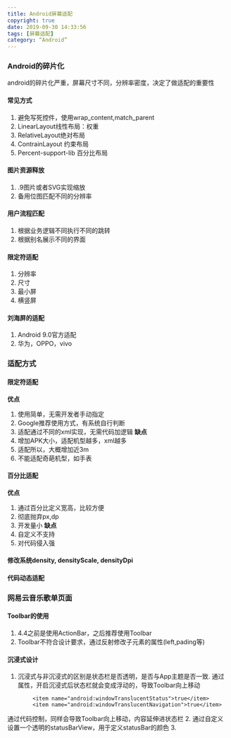 ```yaml
---
title: Android屏幕适配
copyright: true
date: 2019-09-30 14:33:56
tags: [屏幕适配]
category: “Android”
---
```

### Android的碎片化
android的碎片化严重，屏幕尺寸不同，分辨率密度，决定了做适配的重要性
#### 常见方式
1. 避免写死控件，使用wrap_content,match_parent
2. LinearLayout线性布局：权重
3. RelativeLayout绝对布局
4. ContrainLayout 约束布局
5. Percent-support-lib 百分比布局

#### 图片资源释放
1. .9图片或者SVG实现缩放
2. 备用位图匹配不同的分辨率

#### 用户流程匹配
1. 根据业务逻辑不同执行不同的跳转
2. 根据别名展示不同的界面

#### 限定符适配
1. 分辨率
2. 尺寸
3. 最小屏
4. 横竖屏

#### 刘海屏的适配
1. Android 9.0官方适配
2. 华为，OPPO，vivo 

### 适配方式
#### 限定符适配
**优点**
1. 使用简单，无需开发者手动指定
2. Google推荐使用方式，有系统自行判断
3. 适配通过不同的xml实现，无需代码加逻辑
**缺点**
1. 增加APK大小，适配机型越多，xml越多
2. 适配所以，大概增加近3m
3. 不能适配奇葩机型，如手表
#### 百分比适配
**优点**
1. 通过百分比定义宽高，比较方便
2. 彻底抛弃px,dp
3. 开发量小
**缺点**
1. 自定义不支持
2. 对代码侵入强
#### 修改系统density, densityScale, densityDpi 
#### 代码动态适配


### 网易云音乐歌单页面
#### Toolbar的使用
1. 4.4之前是使用ActionBar，之后推荐使用Toolbar
2. Toolbar不符合设计要求，通过反射修改子元素的属性(left,pading等)
#### 沉浸式设计
1. 沉浸式与非沉浸式的区别是状态栏是否透明，是否与App主题是否一致.
通过属性，开启沉浸式后状态栏就会变成浮动的，导致Toolbar向上移动
```
        <item name="android:windowTranslucentStatus">true</item>
        <item name="android:windowTranslucentNavigation">true</item>
```
通过代码控制，同样会导致Toolbar向上移动，内容延伸进状态栏
2. 通过自定义设置一个透明的statusBarView，用于定义statusBar的颜色
3. 